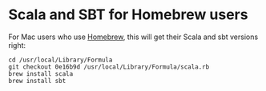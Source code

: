 # Scala and SBT for Homebrew users

For Mac users who use [Homebrew](http://mxcl.github.com/homebrew/), this will get their Scala and sbt versions right:

    cd /usr/local/Library/Formula
    git checkout 0e16b9d /usr/local/Library/Formula/scala.rb
    brew install scala
    brew install sbt
